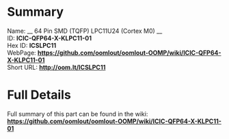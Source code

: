 
Summary
=================
  
Name: __ 64 Pin SMD (TQFP) LPC11U24 (Cortex M0) __    
ID: __ICIC-QFP64-X-KLPC11-01__   
Hex ID: __ICSLPC11__   
WebPage: __https://github.com/oomlout/oomlout-OOMP/wiki/ICIC-QFP64-X-KLPC11-01__   
Short URL: __http://oom.lt/ICSLPC11__   

Full Details
==========================
Full summary of this part can be found in the wiki:   
__https://github.com/oomlout/oomlout-OOMP/wiki/ICIC-QFP64-X-KLPC11-01__    

